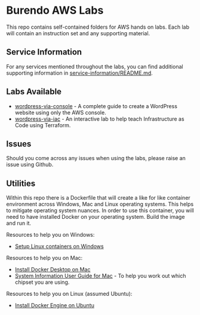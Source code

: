 # Burendo AWS Labs

This repo contains self-contained folders for AWS hands on labs.
Each lab will contain an instruction set and any supporting material.

## Service Information
For any services mentioned throughout the labs, you can find additional supporting information in [service-information/README.md](service-information/README.md).

## Labs Available
- [wordpress-via-console](wordpress-via-console/README.md) - A complete guide to create a WordPress website using only the AWS console.
- [wordpress-via-iac](wordpress-via-iac/README.md) - An interactive lab to help teach Infrastructure as Code using Terraform.

## Issues
Should you come across any issues when using the labs, please raise an issue using Github.

## Utilities
Within this repo there is a Dockerfile that will create a like for like container environment across Windows, Mac and Linux operating systems. This helps to mitigate operating system nuances.
In order to use this container, you will need to have installed Docker on your operating system. Build the image and run it.

Resources to help you on Windows:
- [Setup Linux containers on Windows](https://learn.microsoft.com/en-us/virtualization/windowscontainers/quick-start/quick-start-windows-10-linux)

Resources to help you on Mac:
- [Install Docker Desktop on Mac](https://docs.docker.com/desktop/install/mac-install/) 
- [System Information User Guide for Mac](https://support.apple.com/en-gb/guide/system-information/syspr35536/mac) - To help you work out which chipset you are using.

Resources to help you on Linux (assumed Ubuntu):
- [Install Docker Engine on Ubuntu](https://docs.docker.com/engine/install/ubuntu/)
